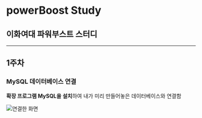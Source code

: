 # powerBoost Study
## 이화여대 파워부스트 스터디

**********

## 1주차
### MySQL 데이터베이스 연결

**확장 프로그램 MySQL을 설치**하여 내가 미리 만들어놓은 데이터베이스와 연결함

![연결한 화면](경로)

